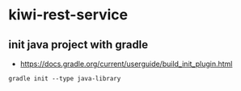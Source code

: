 # kiwi-rest-service

## init java project with gradle
* https://docs.gradle.org/current/userguide/build_init_plugin.html
```
gradle init --type java-library
```